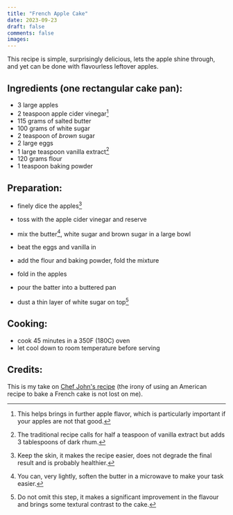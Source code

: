 ```yaml
---
title: "French Apple Cake"
date: 2023-09-23
draft: false
comments: false
images:
---
```


This recipe is simple, surprisingly delicious, lets the apple shine through, and yet can be done with flavourless leftover apples.

## Ingredients (one rectangular cake pan):

* 3 large apples
* 2 teaspoon apple cider vinegar[^vinegar]
* 115 grams of salted butter
* 100 grams of white sugar
* 2 teaspoon of *brown* sugar
* 2 large eggs
* 1 large teaspoon vanilla extract[^vanilla]
* 120 grams flour
* 1 teaspoon baking powder

[^vinegar]: This helps brings in further apple flavor, which is particularly important if your apples are not that good.

[^vanilla]: The traditional recipe calls for half a teaspoon of vanilla extract but adds 3 tablespoons of dark rhum.

## Preparation:

* finely dice the apples[^skin]
* toss with the apple cider vinegar and reserve

* mix the butter[^soft], white sugar and brown sugar in a large bowl
* beat the eggs and vanilla in
* add the flour and baking powder, fold the mixture
* fold in the apples

* pour the batter into a buttered pan
* dust a thin layer of white sugar on top[^dust]

[^skin]: Keep the skin, it makes the recipe easier, does not degrade the final result and is probably healthier.

[^soft]: You can, very lightly, soften the butter in a microwave to make your task easier.

[^dust]: Do not omit this step, it makes a significant improvement in the flavour and brings some textural contrast to the cake.

## Cooking:

* cook 45 minutes in a 350F (180C) oven
* let cool down to room temperature before serving

## Credits:

This is my take on [Chef John's recipe](https://youtu.be/fOx59nDPIhg) (the irony of using an American recipe to bake a French cake is not lost on me).
